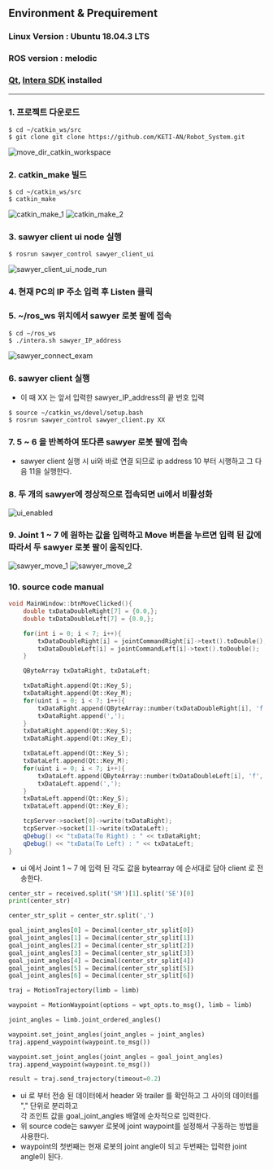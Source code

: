 
## Environment & Prequirement

### Linux Version : Ubuntu 18.04.3 LTS
### ROS version : melodic
### [Qt](https://doc.qt.io/qt-5/gettingstarted.html), [Intera SDK](https://sdk.rethinkrobotics.com/intera/Workstation_Setup) installed

***

### 1. 프로젝트 다운로드
~~~
$ cd ~/catkin_ws/src
$ git clone git clone https://github.com/KETI-AN/Robot_System.git
~~~
![move_dir_catkin_workspace](./image/move_dir_catkin_workspace.png)

### 2. catkin_make 빌드
~~~
$ cd ~/catkin_ws/src
$ catkin_make
~~~
![catkin_make_1](./image/catkin_make_1.png)
![catkin_make_2](./image/catkin_make_2.png)

### 3. sawyer client ui node 실행
~~~
$ rosrun sawyer_control sawyer_client_ui
~~~
![sawyer_client_ui_node_run](./image/sawyer_client_ui_node_run.png)

### 4. 현재 PC의 IP 주소 입력 후 Listen 클릭
### 5. ~/ros_ws 위치에서 sawyer 로봇 팔에 접속
~~~
$ cd ~/ros_ws
$ ./intera.sh sawyer_IP_address
~~~
![sawyer_connect_exam](./image/sawyer_connect_exam.png)

### 6. sawyer client 실행
- 이 때 XX 는 앞서 입력한 sawyer_IP_address의 끝 번호 입력
~~~
$ source ~/catkin_ws/devel/setup.bash
$ rosrun sawyer_control sawyer_client.py XX
~~~

### 7. 5 ~ 6 을 반복하여 또다른 sawyer 로봇 팔에 접속
- sawyer client 실행 시 ui와 바로 연결 되므로 ip address 10 부터 시행하고 그 다음 11을 실행한다.

### 8. 두 개의 sawyer에 정상적으로 접속되면 ui에서 비활성화 
![ui_enabled](./image/ui_enabled.png)

### 9. Joint 1 ~ 7 에 원하는 값을 입력하고 Move 버튼을 누르면 입력 된 값에 따라서 두 sawyer 로봇 팔이 움직인다.
![sawyer_move_1](./image/sawyer_move_1.png)
![sawyer_move_2](./image/sawyer_move_2.png)

### 10. source code manual
``` cpp
void MainWindow::btnMoveClicked(){
    double txDataDoubleRight[7] = {0.0,};
    double txDataDoubleLeft[7] = {0.0,};

    for(int i = 0; i < 7; i++){
        txDataDoubleRight[i] = jointCommandRight[i]->text().toDouble();
        txDataDoubleLeft[i] = jointCommandLeft[i]->text().toDouble();
    }

    QByteArray txDataRight, txDataLeft;

    txDataRight.append(Qt::Key_S);
    txDataRight.append(Qt::Key_M);
    for(uint i = 0; i < 7; i++){
        txDataRight.append(QByteArray::number(txDataDoubleRight[i], 'f', 6));
        txDataRight.append(',');
    }
    txDataRight.append(Qt::Key_S);
    txDataRight.append(Qt::Key_E);

    txDataLeft.append(Qt::Key_S);
    txDataLeft.append(Qt::Key_M);
    for(uint i = 0; i < 7; i++){
        txDataLeft.append(QByteArray::number(txDataDoubleLeft[i], 'f', 6));
        txDataLeft.append(',');
    }
    txDataLeft.append(Qt::Key_S);
    txDataLeft.append(Qt::Key_E);

    tcpServer->socket[0]->write(txDataRight);
    tcpServer->socket[1]->write(txDataLeft);
    qDebug() << "txData(To Right) : " << txDataRight;
    qDebug() << "txData(To Left) : " << txDataLeft;
}
```
- ui 에서 Joint 1 ~ 7 에 입력 된 각도 값을 bytearray 에 순서대로 담아 client 로 전송한다.

``` python
center_str = received.split('SM')[1].split('SE')[0]
print(center_str)

center_str_split = center_str.split(',')

goal_joint_angles[0] = Decimal(center_str_split[0])
goal_joint_angles[1] = Decimal(center_str_split[1])
goal_joint_angles[2] = Decimal(center_str_split[2])
goal_joint_angles[3] = Decimal(center_str_split[3])
goal_joint_angles[4] = Decimal(center_str_split[4])
goal_joint_angles[5] = Decimal(center_str_split[5])
goal_joint_angles[6] = Decimal(center_str_split[6])

traj = MotionTrajectory(limb = limb)

waypoint = MotionWaypoint(options = wpt_opts.to_msg(), limb = limb)

joint_angles = limb.joint_ordered_angles()

waypoint.set_joint_angles(joint_angles = joint_angles)
traj.append_waypoint(waypoint.to_msg())

waypoint.set_joint_angles(joint_angles = goal_joint_angles)
traj.append_waypoint(waypoint.to_msg())

result = traj.send_trajectory(timeout=0.2)
```
- ui 로 부터 전송 된 데이터에서 header 와 trailer 를 확인하고 그 사이의 데이터를 "," 단위로 분리하고  
각 조인트 값을 goal_joint_angles 배열에 순차적으로 입력한다.
- 위 source code는 sawyer 로봇에 joint waypoint를 설정해서 구동하는 방법을 사용한다.
- waypoint의 첫번째는 현재 로봇의 joint angle이 되고 두번째는 입력한 joint angle이 된다.